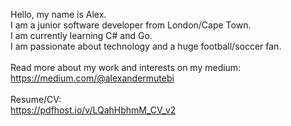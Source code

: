 Hello, my name is Alex. <br>
I am a junior software developer from London/Cape Town.<br>
I am currently learning C# and Go. <br>
I am passionate about technology and a huge football/soccer fan. <br>
<br>
Read more about my work and interests on my medium:<br>
https://medium.com/@alexandermutebi<br>
<br>
Resume/CV:<br> 
https://pdfhost.io/v/LQahHbhmM_CV_v2

<!---
mewteebee/mewteebee is a ✨ special ✨ repository because its `README.md` (this file) appears on your GitHub profile.
You can click the Preview link to take a look at your changes.
--->
